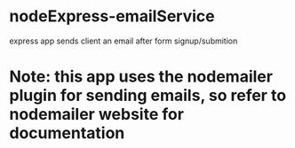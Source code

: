 # nodeExpress-emailService
express app sends client an email after form signup/submition

# Note: this app uses the nodemailer plugin for sending emails, so refer to nodemailer website for documentation
